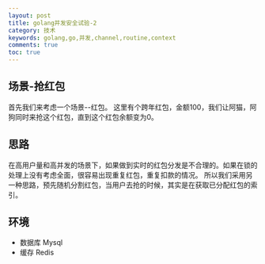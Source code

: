 ```yaml
---
layout: post
title: golang并发安全试验-2
category: 技术
keywords: golang,go,并发,channel,routine,context
comments: true
toc: true
---
```


## 场景-抢红包
首先我们来考虑一个场景--红包。
这里有个跨年红包，金额100，我们让阿猫，阿狗同时来抢这个红包，直到这个红包余额变为0。

## 思路
在高用户量和高并发的场景下，如果做到实时的红包分发是不合理的。如果在锁的处理上没有考虑全面，很容易出现重复红包，重复扣款的情况。
所以我们采用另一种思路，预先随机分割红包，当用户去抢的时候，其实是在获取已分配红包的索引。

## 环境
- 数据库 Mysql
- 缓存 Redis